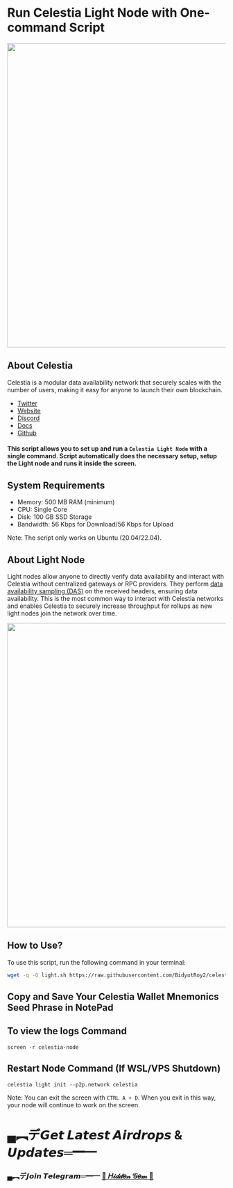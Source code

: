 # Run Celestia Light Node with One-command Script

<img src="https://i.ytimg.com/vi/9uL3jZe4mTY/maxresdefault.jpg" width="700"/>

## About Celestia
Celestia is a modular data availability network that securely scales with the number of users, making it easy for anyone to launch their own blockchain.
* [Twitter](https://x.com/CelestiaOrg)
* [Website](https://celestia.org/)
* [Discord](https://discord.com/invite/YsnTPcSfWQ)
* [Docs](https://docs.celestia.org/)
* [Github](https://github.com/celestiaorg)

#### This script allows you to set up and run a `Celestia Light Node` with a single command. Script automatically does the necessary setup, setup the Light node and runs it inside the screen.

## System Requirements

- Memory: 500 MB RAM (minimum)
- CPU: Single Core
- Disk: 100 GB SSD Storage
- Bandwidth: 56 Kbps for Download/56 Kbps for Upload

Note: The script only works on Ubuntu (20.04/22.04). 

## About Light Node
Light nodes allow anyone to directly verify data availability and interact with Celestia without centralized gateways or RPC providers. They perform [data availability sampling (DAS)](https://celestia.org/glossary/data-availability-sampling/) on the received headers, ensuring data availability. This is the most common way to interact with Celestia networks and enables Celestia to securely increase throughput for rollups as new light nodes join the network over time.

<div style="text-align: center;">
    <img src="https://docs.celestia.org/img/nodes/LightNodes.png" width="700"/>
</div>

## How to Use?

To use this script, run the following command in your terminal:
```bash
wget -q -O light.sh https://raw.githubusercontent.com/BidyutRoy2/celestia-light-node/main/light.sh && sudo chmod +x light.sh && ./light.sh
```

## Copy and Save Your Celestia Wallet Mnemonics Seed Phrase in NotePad

## To view the logs Command
```
screen -r celestia-node
```

## Restart Node Command (If WSL/VPS Shutdown)
```
celestia light init --p2p.network celestia
```

Note: You can exit the screen with `CTRL A + D`. When you exit in this way, your node will continue to work on the screen. 


# ▄︻デ𝙂𝙚𝙩 𝙇𝙖𝙩𝙚𝙨𝙩 𝘼𝙞𝙧𝙙𝙧𝙤𝙥𝙨 & 𝙐𝙥𝙙𝙖𝙩𝙚𝙨═━一

### ▄︻デ𝙅𝙤𝙞𝙣 𝙏𝙚𝙡𝙚𝙜𝙧𝙖𝙢═━一 [🎀  𝐻𝒾𝒹𝒹𝑒𝓃 𝒢𝑒𝓂  🎀](https://t.me/hiddengemnews) 


